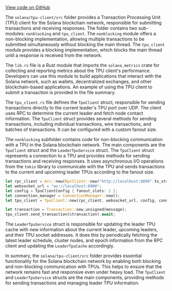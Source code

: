 
[View code on GitHub](https://github.com/solana-labs/solana/tree/master/na/tpu-client/src)

The `solana/tpu-client/src` folder provides a Transaction Processing Unit (TPU) client for the Solana blockchain network, responsible for submitting transactions and receiving responses. The folder contains two sub-modules: `nonblocking` and `tpu_client`. The `nonblocking` module offers a non-blocking implementation, allowing multiple transactions to be submitted simultaneously without blocking the main thread. The `tpu_client` module provides a blocking implementation, which blocks the main thread until a response is received from the network.

The `lib.rs` file is a Rust module that imports the `solana_metrics` crate for collecting and reporting metrics about the TPU client's performance. Developers can use this module to build applications that interact with the Solana network, such as wallets, decentralized exchanges, and other blockchain-based applications. An example of using the TPU client to submit a transaction is provided in the file summary.

The `tpu_client.rs` file defines the `TpuClient` struct, responsible for sending transactions directly to the current leader's TPU port over UDP. The client uses RPC to determine the current leader and fetch node contact information. The `TpuClient` struct provides several methods for sending transactions, including individual transactions, wire transactions, and batches of transactions. It can be configured with a custom fanout size.

The `nonblocking` subfolder contains code for non-blocking communication with a TPU in the Solana blockchain network. The main components are the `TpuClient` struct and the `LeaderTpuService` struct. The `TpuClient` struct represents a connection to a TPU and provides methods for sending transactions and receiving responses. It uses asynchronous I/O operations from the `tokio` library to communicate with the TPU and sends transactions to the current and upcoming leader TPUs according to the fanout size.

```rust
let rpc_client = Arc::new(RpcClient::new("http://localhost:8899".to_string()));
let websocket_url = "ws://localhost:8900";
let config = TpuClientConfig { fanout_slots: 2 };
let connection_manager = ConnectionManager::new();
let tpu_client = TpuClient::new(rpc_client, websocket_url, config, connection_manager).await?;
```

```rust
let transaction = Transaction::new_unsigned(message);
tpu_client.send_transaction(&transaction).await;
```

The `LeaderTpuService` struct is responsible for updating the leader TPU cache with new information about the current leader, upcoming leaders, and their TPU socket addresses. It does this by periodically fetching the latest leader schedule, cluster nodes, and epoch information from the RPC client and updating the `LeaderTpuCache` accordingly.

In summary, the `solana/tpu-client/src` folder provides essential functionality for the Solana blockchain network by enabling both blocking and non-blocking communication with TPUs. This helps to ensure that the network remains fast and responsive even under heavy load. The `TpuClient` and `LeaderTpuService` structs are the main components, providing methods for sending transactions and managing leader TPU information.